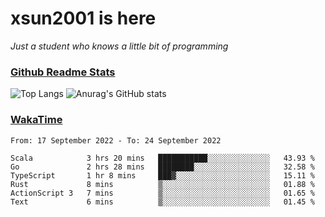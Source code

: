 # xsun2001 is here

*Just a student who knows a little bit of programming*

### [Github Readme Stats](https://github.com/anuraghazra/github-readme-stats)

![Top Langs](https://github-readme-stats.vercel.app/api/top-langs/?username=xsun2001&layout=compact&theme=radical) ![Anurag's GitHub stats](https://github-readme-stats.vercel.app/api?username=xsun2001&show_icons=true&theme=radical)

### [WakaTime](https://wakatime.com)

<!--START_SECTION:waka-->

```text
From: 17 September 2022 - To: 24 September 2022

Scala            3 hrs 20 mins   ███████████░░░░░░░░░░░░░░   43.93 %
Go               2 hrs 28 mins   ████████░░░░░░░░░░░░░░░░░   32.58 %
TypeScript       1 hr 8 mins     ███▓░░░░░░░░░░░░░░░░░░░░░   15.11 %
Rust             8 mins          ▒░░░░░░░░░░░░░░░░░░░░░░░░   01.88 %
ActionScript 3   7 mins          ▒░░░░░░░░░░░░░░░░░░░░░░░░   01.65 %
Text             6 mins          ▒░░░░░░░░░░░░░░░░░░░░░░░░   01.45 %
```

<!--END_SECTION:waka-->
